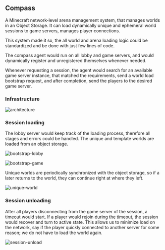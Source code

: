 ## Compass

 A Minecraft network-level arena management system, that manages worlds in an Object Storage. It can load dynamically unique and ephemeral world sessions to game servers, manages player connections.

This system made it so, the all world and arena loading logic could be standardized and be done with just few lines of code.

The compass agent would run on all lobby and game servers, and would dynamically register and unregistered themselves whenever needed. 

Whenever requesting a session, the agent would search for an available game server instance, that matched the requirements, send a world load bootstrap request, and after completion, send the players to the desired game server.

### Infrastructure

![architecture](https://media.yoursit.ee/cv/compass/architecture.png)
### Session loading

The lobby server would keep track of the loading process, therefore all stages and errors could be handled. The unique and template worlds are loaded from an object storage.

![bootstrap-lobby](https://media.yoursit.ee/cv/compass/bootstrap-lobby.png)

![bootstrap-game](https://media.yoursit.ee/cv/compass/bootstrap-game.png)

Unique worlds are periodically synchronized with the object storage, so if a later returns to the world, they can continue right at where they left.

![unique-world](https://media.yoursit.ee/cv/compass/unique-world.png)

### Session unloading

After all players disconnecting from the game server of the session, a timeout would start. If a player would rejoin during the timeout, the session would recover and turn to active state. This allows us to minimize load on the network, say if the player quickly connected to another server for some reason; we do not have to load the world again.

![session-unload](https://media.yoursit.ee/cv/compass/session-unload.png)
